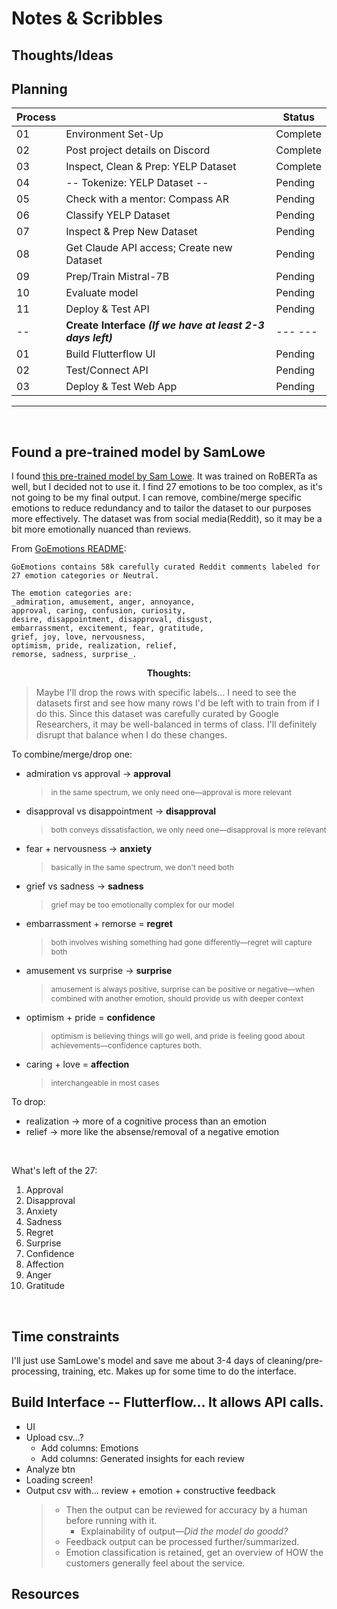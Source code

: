 # Notes & Scribbles
## Thoughts/Ideas


## Planning
| Process |                                                       | Status   |
|----|------------------------------------------------------------|----------|
| 01 | Environment Set-Up                                         | Complete |
| 02 | Post project details on Discord                            | Complete |
| 03 | Inspect, Clean & Prep: YELP Dataset                        | Complete |
| 04 | -- Tokenize: YELP Dataset --                               | Pending |
| 05 | Check with a mentor: Compass AR                            | Pending |
| 06 | Classify YELP Dataset                                      | Pending |
| 07 | Inspect & Prep New Dataset                                 | Pending |
| 08 | Get Claude API access; Create new Dataset                  | Pending |
| 09 | Prep/Train Mistral-7B                                      | Pending |
| 10 | Evaluate model                                             | Pending |
| 11 | Deploy & Test API                                          | Pending |
| -- | **Create Interface *(If we have at least 2-3 days left)*** | --- --- |
| 01 | Build Flutterflow UI                                       | Pending |
| 02 | Test/Connect API                                           | Pending |
| 03 | Deploy & Test Web App                                      | Pending |

---

<br>

## Found a pre-trained model by SamLowe
I found [this pre-trained model by Sam Lowe](https://huggingface.co/SamLowe/roberta-base-go_emotions). It was trained on RoBERTa as well, but I decided not to use it. I find 27 emotions to be too complex, as it's not going to be my final output. I can remove, combine/merge specific emotions to reduce redundancy and to tailor the dataset to our purposes more effectively. The dataset was from social media(Reddit), so it may be a bit more emotionally nuanced than reviews.

From [GoEmotions README](https://github.com/google-research/google-research/blob/master/goemotions/README.md):
```
GoEmotions contains 58k carefully curated Reddit comments labeled for 27 emotion categories or Neutral.

The emotion categories are:
_admiration, amusement, anger, annoyance,
approval, caring, confusion, curiosity,
desire, disappointment, disapproval, disgust, 
embarrassment, excitement, fear, gratitude, 
grief, joy, love, nervousness,
optimism, pride, realization, relief, 
remorse, sadness, surprise_.
```

**<center>Thoughts:</center>**

> Maybe I'll drop the rows with specific labels... I need to see the datasets first and see how many rows I'd be left with to train from if I do this. Since this dataset was carefully curated by Google Researchers, it may be well-balanced in terms of class. I'll definitely disrupt that balance when I do these changes.

To combine/merge/drop one:
  - admiration vs approval &rarr; **approval**
    > <span style="font-size:12px;">in the same spectrum, we only need one&mdash;approval is more relevant</span>
  - disapproval vs disappointment &rarr; **disapproval**
    > <span style="font-size:12px;">both conveys dissatisfaction, we only need one&mdash;disapproval is more relevant</span>
  - fear + nervousness &rarr; **anxiety**
    > <span style="font-size:12px;">basically in the same spectrum, we don't need both</span>
  - grief vs sadness &rarr; **sadness**
    > <span style="font-size:12px;">grief may be too emotionally complex for our model</span>
  - embarrassment + remorse = **regret** 
    > <span style="font-size:12px;">both involves wishing something had gone differently&mdash;regret will capture both</span>
  - amusement vs surprise &rarr; **surprise**
    > <span style="font-size:12px;">amusement is always positive, surprise can be positive or negative&mdash;when combined with another emotion, should provide us with deeper context</span>
  - optimism + pride = **confidence**
    > <span style="font-size:12px;">optimism is believing things will go well, and pride is feeling good about achievements&mdash;confidence captures both.</span>
  - caring + love = **affection**
    > <span style="font-size:12px;">interchangeable in most cases</span>

To drop:
  - realization &rarr; more of a cognitive process than an emotion
  - relief &rarr; more like the absense/removal of a negative emotion

<br>

What's left of the 27:
1. Approval
2. Disapproval
3. Anxiety
4. Sadness
5. Regret
6. Surprise
7. Confidence
8. Affection
9. Anger
10. Gratitude

<br>

## Time constraints
I'll just use SamLowe's model and save me about 3-4 days of cleaning/pre-processing, training, etc. Makes up for some time to do the interface.

## Build Interface -- Flutterflow... It allows API calls.
- UI
- Upload csv...?
	- Add columns: Emotions
	- Add columns: Generated insights for each review
- Analyze btn
- Loading screen!
- Output csv with... review + emotion + constructive feedback
  > - Then the output can be reviewed for accuracy by a human before running with it.
  >   - Explainability of output&mdash;*Did the model do goodd?*
  > - Feedback output can be processed further/summarized.
  > - Emotion classification is retained, get an overview of HOW the customers generally feel about the service.

## Resources
